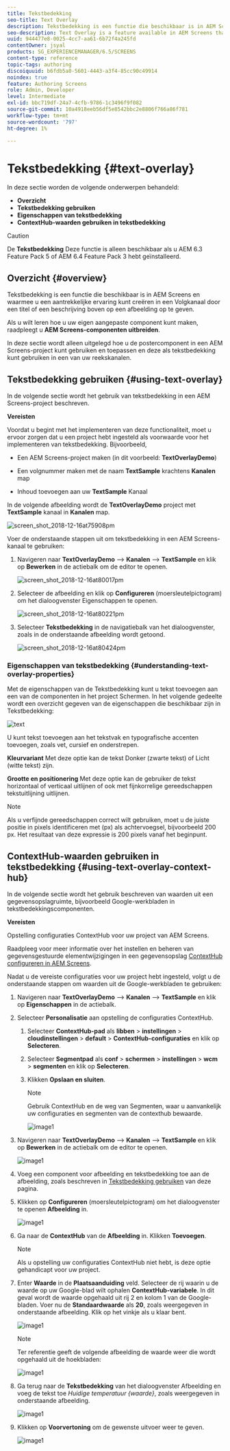 ```yaml
---
title: Tekstbedekking
seo-title: Text Overlay
description: Tekstbedekking is een functie die beschikbaar is in AEM Screens en waarmee u een aantrekkelijke ervaring kunt creëren in een Volgkanaal door een titel of een beschrijving boven op een afbeelding op te geven. Volg deze pagina voor meer informatie.
seo-description: Text Overlay is a feature available in AEM Screens that allows you to create a compelling experience in a Sequence Channel by providing a title or a description overlaid on top of an image. Follow this page to learn more.
uuid: 944477e8-0025-4cc7-aa61-6b72f4a245fd
contentOwner: jsyal
products: SG_EXPERIENCEMANAGER/6.5/SCREENS
content-type: reference
topic-tags: authoring
discoiquuid: b6fdb5a0-5601-4443-a3f4-85cc90c49914
noindex: true
feature: Authoring Screens
role: Admin, Developer
level: Intermediate
exl-id: bbc719df-24a7-4cfb-9786-1c3496f9f082
source-git-commit: 10a4918eeb56df5e8542bbc2e8806f766a86f781
workflow-type: tm+mt
source-wordcount: '797'
ht-degree: 1%

---
```


# Tekstbedekking {#text-overlay}

In deze sectie worden de volgende onderwerpen behandeld:

* **Overzicht**
* **Tekstbedekking gebruiken**
* **Eigenschappen van tekstbedekking**
* **ContextHub-waarden gebruiken in tekstbedekking**

>[!CAUTION]
>
>De **Tekstbedekking** Deze functie is alleen beschikbaar als u AEM 6.3 Feature Pack 5 of AEM 6.4 Feature Pack 3 hebt geïnstalleerd.

## Overzicht {#overview}

Tekstbedekking is een functie die beschikbaar is in AEM Screens en waarmee u een aantrekkelijke ervaring kunt creëren in een Volgkanaal door een titel of een beschrijving boven op een afbeelding op te geven.

Als u wilt leren hoe u uw eigen aangepaste component kunt maken, raadpleegt u **AEM Screens-componenten uitbreiden**.

In deze sectie wordt alleen uitgelegd hoe u de postercomponent in een AEM Screens-project kunt gebruiken en toepassen en deze als tekstbedekking kunt gebruiken in een van uw reekskanalen.

## Tekstbedekking gebruiken {#using-text-overlay}

In de volgende sectie wordt het gebruik van tekstbedekking in een AEM Screens-project beschreven.

**Vereisten**

Voordat u begint met het implementeren van deze functionaliteit, moet u ervoor zorgen dat u een project hebt ingesteld als voorwaarde voor het implementeren van tekstbedekking. Bijvoorbeeld,

* Een AEM Screens-project maken (in dit voorbeeld: **TextOverlayDemo**)

* Een volgnummer maken met de naam **TextSample** krachtens **Kanalen** map

* Inhoud toevoegen aan uw **TextSample** Kanaal

In de volgende afbeelding wordt de **TextOverlayDemo** project met **TextSample** kanaal in **Kanalen** map.

![screen_shot_2018-12-16at75908pm](assets/screen_shot_2018-12-16at75908pm.png)

Voer de onderstaande stappen uit om tekstbedekking in een AEM Screens-kanaal te gebruiken:

1. Navigeren naar **TextOverlayDemo** —> **Kanalen** —> **TextSample** en klik op **Bewerken** in de actiebalk om de editor te openen.

   ![screen_shot_2018-12-16at80017pm](assets/screen_shot_2018-12-16at80017pm.png)

1. Selecteer de afbeelding en klik op **Configureren** (moersleutelpictogram) om het dialoogvenster Eigenschappen te openen.

   ![screen_shot_2018-12-16at80221pm](assets/screen_shot_2018-12-16at80221pm.png)

1. Selecteer **Tekstbedekking** in de navigatiebalk van het dialoogvenster, zoals in de onderstaande afbeelding wordt getoond.

   ![screen_shot_2018-12-16at80424pm](assets/screen_shot_2018-12-16at80424pm.png)

### Eigenschappen van tekstbedekking {#understanding-text-overlay-properties}

Met de eigenschappen van de Tekstbedekking kunt u tekst toevoegen aan een van de componenten in het project Schermen. In het volgende gedeelte wordt een overzicht gegeven van de eigenschappen die beschikbaar zijn in Tekstbedekking:

![text](assets/text.gif)

U kunt tekst toevoegen aan het tekstvak en typografische accenten toevoegen, zoals vet, cursief en onderstrepen.

**Kleurvariant** Met deze optie kan de tekst Donker (zwarte tekst) of Licht (witte tekst) zijn.

**Grootte en positionering** Met deze optie kan de gebruiker de tekst horizontaal of verticaal uitlijnen of ook met fijnkorrelige gereedschappen tekstuitlijning uitlijnen.

>[!NOTE]
>
>Als u verfijnde gereedschappen correct wilt gebruiken, moet u de juiste positie in pixels identificeren met (px) als achtervoegsel, bijvoorbeeld 200 px. Het resultaat van deze expressie is 200 pixels vanaf het beginpunt.

## ContextHub-waarden gebruiken in tekstbedekking {#using-text-overlay-context-hub}

In de volgende sectie wordt het gebruik beschreven van waarden uit een gegevensopslagruimte, bijvoorbeeld Google-werkbladen in tekstbedekkingscomponenten.

**Vereisten**

Opstelling configuraties ContextHub voor uw project van AEM Screens.

Raadpleeg voor meer informatie over het instellen en beheren van gegevensgestuurde elementwijzigingen in een gegevensopslag [ContextHub configureren in AEM Screens](https://experienceleague.adobe.com/docs/experience-manager-screens/user-guide/developing/configuring-context-hub.html).

Nadat u de vereiste configuraties voor uw project hebt ingesteld, volgt u de onderstaande stappen om waarden uit de Google-werkbladen te gebruiken:

1. Navigeren naar **TextOverlayDemo** —> **Kanalen** —> **TextSample** en klik op **Eigenschappen** in de actiebalk.

1. Selecteer **Personalisatie** aan opstelling de configuraties ContextHub.

   1. Selecteer **ContextHub-pad** als **libben** > **instellingen** > **cloudinstellingen** > **default** > **ContextHub-configuraties** en klik op **Selecteren**.

   1. Selecteer **Segmentpad** als **conf** > **schermen** > **instellingen** > **wcm** > **segmenten** en klik op **Selecteren**.

   1. Klikken **Opslaan en sluiten**.

      >[!NOTE]
      >
      >Gebruik ContextHub en de weg van Segmenten, waar u aanvankelijk uw configuraties en segmenten van de contexthub bewaarde.

      ![image1](/help/user-guide/assets/text-overlay/text-overlay8.png)

1. Navigeren naar **TextOverlayDemo** —> **Kanalen** —> **TextSample** en klik op **Bewerken** in de actiebalk om de editor te openen.

   ![image1](/help/user-guide/assets/text-overlay/text-overlay1.png)

1. Voeg een component voor afbeelding en tekstbedekking toe aan de afbeelding, zoals beschreven in [Tekstbedekking gebruiken](/help/user-guide/text-overlay.md#using-text-overlay) van deze pagina.

1. Klikken op **Configureren** (moersleutelpictogram) om het dialoogvenster te openen **Afbeelding** in.

   ![image1](/help/user-guide/assets/text-overlay/text-overlay4.png)

1. Ga naar de **ContextHub** van de **Afbeelding** in. Klikken **Toevoegen**.

   >[!NOTE]
   >Als u opstelling uw configuraties ContextHub niet hebt, is deze optie gehandicapt voor uw project.

1. Enter **Waarde** in de **Plaatsaanduiding** veld. Selecteer de rij waarin u de waarde op uw Google-blad wilt ophalen **ContextHub-variabele**. In dit geval wordt de waarde opgehaald uit rij 2 en kolom 1 van de Google-bladen. Voer nu de **Standaardwaarde** als **20**, zoals weergegeven in onderstaande afbeelding. Klik op het vinkje als u klaar bent.

   ![image1](/help/user-guide/assets/text-overlay/text-overlay5.png)

   >[!NOTE]
   >Ter referentie geeft de volgende afbeelding de waarde weer die wordt opgehaald uit de hoekbladen:

   ![image1](/help/user-guide/assets/text-overlay/text-overlay6.png)

1. Ga terug naar de **Tekstbedekking** van het dialoogvenster Afbeelding en voeg de tekst toe *Huidige temperatuur {waarde}*, zoals weergegeven in onderstaande afbeelding.

   ![image1](/help/user-guide/assets/text-overlay/text-overlay7.png)

1. Klikken op **Voorvertoning** om de gewenste uitvoer weer te geven.

   ![image1](/help/user-guide/assets/text-overlay/text-overlay10.png)
